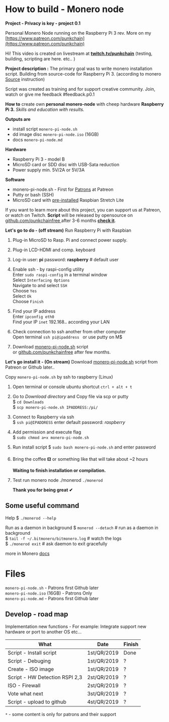 ﻿# How to build - Monero node
**Project - Privacy is key - project 0.1**

Personal Monero Node running on the Raspberry Pi 3 rev. More on my [https://www.patreon.com/punkchain](https://www.patreon.com/punkchain)

Hi! This video is created on livestream at [**twitch.tv/punkchain**](https://twitch.tv/punkchain) (testing, building, scripting are here. etc.. )

**Project description :**
The primary goal was to write monero installation script. Building from source-code for Raspberry Pi 3. (according to monero [Source](https://github.com/monero-project/monero) instruction)

Script was created as training and for support creative community.
 Join, watch or give me feedback #feedback.p0.1
 
**How to** create own **personal monero-node** with cheep hardware **Raspberry Pi 3.**  _Skills and education with results._

**Outputs are**
-  install script `monero-pi-node.sh`
- dd image disc `monero-pi-node.iso` (16GB)
- docs `monero-pi-node.md`

**Hardware**
 - Raspberry Pi 3 - model B
 - MicroSD card or SDD disc with USB-Sata reduction
 - Power supply min. 5V/2A or 5V/3A 
 
 **Software**
 - monero-pi-node.sh - First for [Patrons](https://www.patreon.com/punkchain) at Patreon
 - Putty or bash (SSH)
 - MicroSD card with [pre-installed](https://www.raspberrypi.org/documentation/installation/installing-images/) Raspbian Stretch Lite
 
If you want to learn more about this project, you can support us at Patreon, or watch on Twitch.  **Script** will be released by opensource on [github.com/punkchainfree ](https://github.com/punkchainfree) after 3-6 months [**check it**](https://github.com/punkchainfree).   

**Let's go  to do  - (off stream)**
Run Raspberry Pi with Raspbian

 1. Plug-in MicroSD to Rasp. Pi and connect power supply. 
 2. Plug-in LCD-HDMI and comp. keyboard
 3. Log-in user: **pi**  password: **raspberry** # default user
 4. Enable ssh - by raspi-config utility  
 	Enter `sudo raspi-config` in a terminal window  
 	Select `Interfacing Options`  
 	Navigate to and select `SSH`  
 	Choose `Yes`  
 	Select `Ok`  
 	Choose `Finish`  
 
 5. Find your IP address  
 Enter `ipconfig eth0`  
 Find your IP `inet` 192.168.***.*** according your LAN   
 6.  Check connection to ssh another from other computer  
 Open terminal `ssh pi@ipaddress ` or use putty on M$  
 7. Download [monero-pi-node.sh](https://www.patreon.com/punkchain) script  
 or [github.com/punkchainfree](https://github.com/punkchainfree)  after few months.  
 
**Let's go install it  - (On stream)**
Download  [monero-pi-node.sh](https://www.patreon.com/punkchain) script from Patreon or Github later..

Copy `monero-pi-node.sh` by ssh to raspberry (Linux)  

 1. Open terminal or console ubuntu shortcut `ctrl + alt + t`  
 
 2. Go to _Download directory_ and Copy file via scp or putty   
 $ `cd Downloads`  
 $ `scp monero-pi-node.sh IPADDRESS:/pi/`  
 3. Connect to Raspberry via ssh   
 $ `ssh pi@IPADDRESS` enter default password: _raspberry_  
 4. Add permission and execute flag  
 $ `sudo chmod a+x monero-pi-node.sh`  
 5. Run install script 
 $ `sudo bash monero-pi-node.sh` and enter password   
 6. Bring the coffee ⛾ or something like that will  take about ~2 hours  

	**Waiting to finish installation or compilation.**
 
 8. Test  run monero node ./monerod
`./monerod`  
 
	**Thank you for being great ✔**
## Some useful command

Help
$ `./monerod --help`  

Run as a daemon in background 
$ `monerod --detach` # run as a daemon in background  
$ `tail -f ~/.bitmonero/bitmonero.log` # watch the logs  
$ `./monerod exit` # ask daemon to exit gracefully  

more in Monero [docs](https://monerodocs.org/interacting/monerod-reference/)  
# Files  
`monero-pi-node.sh` - Patrons first Github later  
`monero-pi-node.iso` (16GB) - Patrons Only  
`monero-pi-node.md` - Patrons first Github later  

## Develop - road map 

Implementation new functions - For example: Integrate support new hardware or port to another OS etc...

|           What     |Date                          |    Finish                     |
|-------------------|-------------------------------|-----------------------------|
| Script - Install script|1st/QR/2019|Done|
| Script - Debuging|1st/QR/2019|?|
| Create - ISO image|1st/QR/2019|?|
| Script - HW Detection RSPI 2,3 |2st/QR/2019|?|
| ISO - Firewall|2st/QR/2019 |?|
| Vote what next|3st/QR/2019 |?|
| Script - upload to github|4st/QR/2019 |?|

`*` - some content is only for patrons and their support
